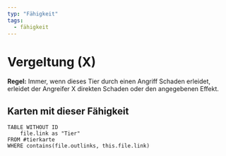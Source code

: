 ```yaml
---
typ: "Fähigkeit"
tags:
  - fähigkeit
---
```


# Vergeltung (X)

**Regel:** Immer, wenn dieses Tier durch einen Angriff Schaden erleidet, erleidet der Angreifer X direkten Schaden oder den angegebenen Effekt.

## Karten mit dieser Fähigkeit

```dataview
TABLE WITHOUT ID   
	file.link as "Tier"
FROM #tierkarte
WHERE contains(file.outlinks, this.file.link)
````

